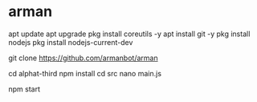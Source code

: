 # arman



apt update
apt upgrade
pkg install coreutils  -y
apt install git -y
pkg install nodejs
pkg install nodejs-current-dev

git clone https://github.com/armanbot/arman

cd alphat-third
npm install
cd src
nano main.js

npm start
